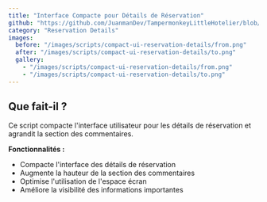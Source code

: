 ```yaml
---
title: "Interface Compacte pour Détails de Réservation"
github: "https://github.com/JuanmanDev/TampermonkeyLittleHotelier/blob/main/frontdesk/reservationDetails/compactUIReservationDetails.user.js"
category: "Reservation Details"
images:
  before: "/images/scripts/compact-ui-reservation-details/from.png"
  after: "/images/scripts/compact-ui-reservation-details/to.png"
  gallery:
    - "/images/scripts/compact-ui-reservation-details/from.png"
    - "/images/scripts/compact-ui-reservation-details/to.png"
---
```


## Que fait-il ?

Ce script compacte l'interface utilisateur pour les détails de réservation et agrandit la section des commentaires.

**Fonctionnalités :**
- Compacte l'interface des détails de réservation
- Augmente la hauteur de la section des commentaires
- Optimise l'utilisation de l'espace écran
- Améliore la visibilité des informations importantes
